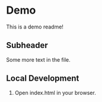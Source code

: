 # Demo

This is a demo readme!

## Subheader

Some more text in the file.


## Local Development

1. Open index.html in your browser.
    